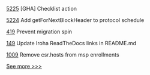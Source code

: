 
[5225](https://github.com/hyperledger/besu/pull/5225) [GHA] Checklist action

[5224](https://github.com/hyperledger/besu/pull/5224) Add getForNextBlockHeader to protocol schedule

[419](https://github.com/hyperledger-labs/fabric-operations-console/pull/419) Prevent migration spin

[149](https://github.com/hyperledger/iroha-javascript/pull/149) Update Iroha ReadTheDocs links in README.md

[1009](https://github.com/hyperledger/fabric-samples/pull/1009) Remove csr.hosts from msp enrollments


[See more >>>](https://start-here.hyperledger.org/pull-requests)
